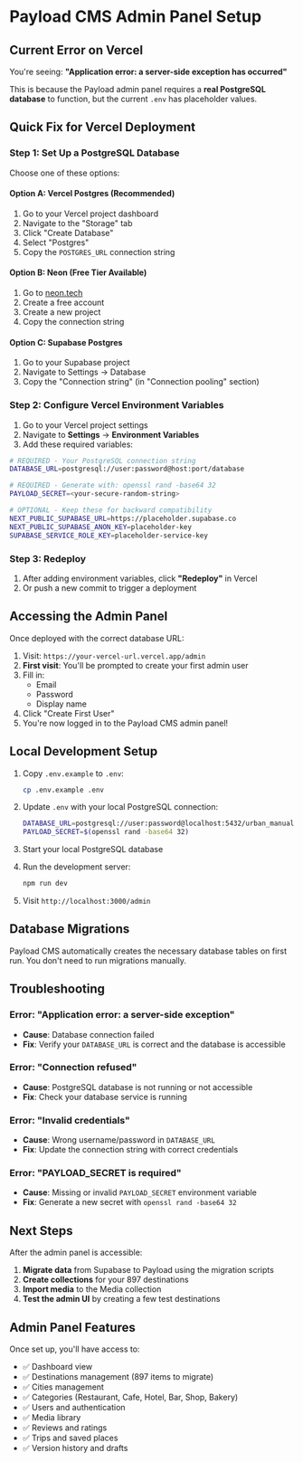 # Payload CMS Admin Panel Setup

## Current Error on Vercel

You're seeing: **"Application error: a server-side exception has occurred"**

This is because the Payload admin panel requires a **real PostgreSQL database** to function, but the current `.env` has placeholder values.

## Quick Fix for Vercel Deployment

### Step 1: Set Up a PostgreSQL Database

Choose one of these options:

#### Option A: Vercel Postgres (Recommended)
1. Go to your Vercel project dashboard
2. Navigate to the "Storage" tab
3. Click "Create Database"
4. Select "Postgres"
5. Copy the `POSTGRES_URL` connection string

#### Option B: Neon (Free Tier Available)
1. Go to [neon.tech](https://neon.tech)
2. Create a free account
3. Create a new project
4. Copy the connection string

#### Option C: Supabase Postgres
1. Go to your Supabase project
2. Navigate to Settings → Database
3. Copy the "Connection string" (in "Connection pooling" section)

### Step 2: Configure Vercel Environment Variables

1. Go to your Vercel project settings
2. Navigate to **Settings** → **Environment Variables**
3. Add these required variables:

```bash
# REQUIRED - Your PostgreSQL connection string
DATABASE_URL=postgresql://user:password@host:port/database

# REQUIRED - Generate with: openssl rand -base64 32
PAYLOAD_SECRET=<your-secure-random-string>

# OPTIONAL - Keep these for backward compatibility
NEXT_PUBLIC_SUPABASE_URL=https://placeholder.supabase.co
NEXT_PUBLIC_SUPABASE_ANON_KEY=placeholder-key
SUPABASE_SERVICE_ROLE_KEY=placeholder-service-key
```

### Step 3: Redeploy

1. After adding environment variables, click **"Redeploy"** in Vercel
2. Or push a new commit to trigger a deployment

## Accessing the Admin Panel

Once deployed with the correct database URL:

1. Visit: `https://your-vercel-url.vercel.app/admin`
2. **First visit**: You'll be prompted to create your first admin user
3. Fill in:
   - Email
   - Password
   - Display name
4. Click "Create First User"
5. You're now logged in to the Payload CMS admin panel!

## Local Development Setup

1. Copy `.env.example` to `.env`:
   ```bash
   cp .env.example .env
   ```

2. Update `.env` with your local PostgreSQL connection:
   ```bash
   DATABASE_URL=postgresql://user:password@localhost:5432/urban_manual
   PAYLOAD_SECRET=$(openssl rand -base64 32)
   ```

3. Start your local PostgreSQL database

4. Run the development server:
   ```bash
   npm run dev
   ```

5. Visit `http://localhost:3000/admin`

## Database Migrations

Payload CMS automatically creates the necessary database tables on first run. You don't need to run migrations manually.

## Troubleshooting

### Error: "Application error: a server-side exception"
- **Cause**: Database connection failed
- **Fix**: Verify your `DATABASE_URL` is correct and the database is accessible

### Error: "Connection refused"
- **Cause**: PostgreSQL database is not running or not accessible
- **Fix**: Check your database service is running

### Error: "Invalid credentials"
- **Cause**: Wrong username/password in `DATABASE_URL`
- **Fix**: Update the connection string with correct credentials

### Error: "PAYLOAD_SECRET is required"
- **Cause**: Missing or invalid `PAYLOAD_SECRET` environment variable
- **Fix**: Generate a new secret with `openssl rand -base64 32`

## Next Steps

After the admin panel is accessible:

1. **Migrate data** from Supabase to Payload using the migration scripts
2. **Create collections** for your 897 destinations
3. **Import media** to the Media collection
4. **Test the admin UI** by creating a few test destinations

## Admin Panel Features

Once set up, you'll have access to:

- ✅ Dashboard view
- ✅ Destinations management (897 items to migrate)
- ✅ Cities management
- ✅ Categories (Restaurant, Cafe, Hotel, Bar, Shop, Bakery)
- ✅ Users and authentication
- ✅ Media library
- ✅ Reviews and ratings
- ✅ Trips and saved places
- ✅ Version history and drafts
